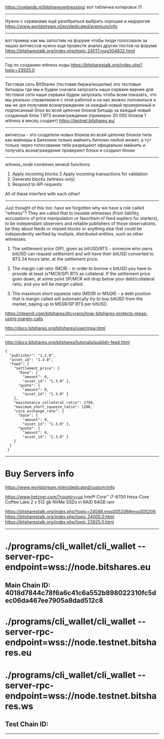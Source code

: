 
https://roelandp.nl/bitshareswitnesslog/  вот табличка котировок !!!

_________________________________________________________________________________________________________________________________

Нужно с серваками ещё разобраться
выбрать хорошие и недорогие
https://www.worldstream.nl/en/dedicated/premium/info

_________________________________________________________________________________________________________________________________

вот пример как мы запостим на форуме чтобы люди голосовали за наших витнессов
нужно еще провести анализ других постов на форуме
https://bitsharestalk.org/index.php/topic,24017.msg304832.html

_________________________________________________________________________________________________________________________________

Гид по созданию witness ноды
https://bitsharestalk.org/index.php?topic=23925.0

_________________________________________________________________________________________________________________________________

Тестовая сеть BitShares (тестовая биржа/кошелек)
это тестовые битшары где мы и будем сначала запускать наши серваки
вернее для тестовой сети наши серваки будем запускать чтобы всем показать, 
что мы реально справляемся с этой работой и на нас можно положиться и мы не зря 
получаем вознаграждение за каждый новый проверенный и 
подписанный блок во всей цепочке блоков битшар 
за каждый новый созданный блок 1 BTS вознаграждение (примерно 30 000 блоков 1 witness в месяц создает)
https://testnet.bitshares.eu/

_________________________________________________________________________________________________________________________________

витнессы - это создатели новых блоков во всей цепочке блоков
типа как майнеры в Биткоине
только майнить биткоин любой может, а тут только через голосование тебе разрешают официально майнить
и получать вознаграждение
проверяют блоки и создают блоки

_________________________________________________________________________________________________________________________________

witness_node combines several functions:
1. Apply incoming blocks
2  Apply incoming transactions for validation
3. Generate blocks (witness only)
4. Respond to API requests

All of these interfere with each other!

_________________________________________________________________________________________________________________________________

Just thought of this too: have we forgotten why we have a role called "witness"? They are called that to insulate witnesses (from liability, accusations of price manipulation or favoritism of feed supliers for starters), to be independant observers and reliable publishers of those observations, be they about feeds or missed blocks or anything else that could be independently verified by multiple, distributed entities, such as other witnesses.


1. The settlement price (SP), given as bitUSD/BTS - someone who owns bitUSD can request settlement and will have their bitUSD converted to BTS 24 hours later, at the settlement price.

2. The margin call ratio (MCR) - in order to borrow x bitUSD you have to provide at least (x*MCR/SP) BTS as collateral. If the settlement price goes down, at some point SP/MCR will drop below your debt/collateral ratio, and you will be margin called.

3. The maximum short squeeze ratio (MSSR or MSQR) - a debt position that is margin called will automatically try to buy bitUSD from the market, paying up to MSSR/SP BTS per bitUSD.

https://steemit.com/bitshares/@cyrano/how-bitshares-protects-mpas-using-margin-calls

http://docs.bitshares.org/bitshares/user/mpa.html

_________________________________________________________________________________________________________________________________

http://docs.bitshares.org/bitshares/tutorials/publish-feed.html

```
{
  "publisher": "1.2.0",
  "asset_id": "1.3.0",
  "feed": {
    "settlement_price": {
      "base": {
        "amount": 0,
        "asset_id": "1.3.0" },
      "quote": {
        "amount": 0,
        "asset_id": "1.3.0" }
    },
    "maintenance_collateral_ratio": 1750,
    "maximum_short_squeeze_ratio": 1200,
    "core_exchange_rate": {
      "base": {
        "amount": 0,
        "asset_id": "1.3.0" },
      "quote": {
        "amount": 0,
        "asset_id": "1.3.0" }
    }
  }
 }
 ```
_________________________________________________________________________________________________________________________________

# Buy Servers info

https://www.worldstream.nl/en/dedicated/custom/info

https://www.hetzner.com/?country=us
Intel® Core™ i7-8700 Hexa-Core Coffee Lake 2 x 512 gb NVMe SSDs in RAID 64GB ram

https://bitsharestalk.org/index.php?topic=24046.msg305206#msg305206
https://bitsharestalk.org/index.php/topic,24005.0.html
https://bitsharestalk.org/index.php/topic,23925.0.html

_________________________________________________________________________________________________________________________________

# ./programs/cli_wallet/cli_wallet --server-rpc-endpoint=wss://node.bitshares.eu
## Main Chain ID: 4018d7844c78f6a6c41c6a552b898022310fc5dec06da467ee7905a8dad512c8

# ./programs/cli_wallet/cli_wallet --server-rpc-endpoint=wss://node.testnet.bitshares.eu
# ./programs/cli_wallet/cli_wallet --server-rpc-endpoint=wss://node.testnet.bitshares.ws
## Test Chain ID: 

_________________________________________________________________________________________________________________________________
